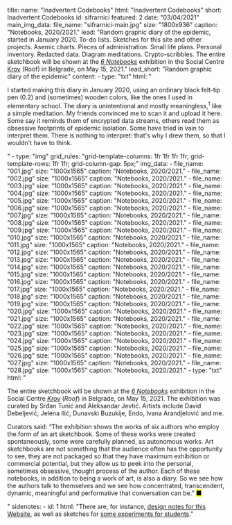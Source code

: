 title: 
    name: "Inadvertent Codebooks"
    html: "Inadvertent Codebooks"
    short: Inadvertent Codebooks
id: sifrarnici
featured: 2
date: "03/04/2021"
main_img_data:
    file_name: "sifrarnici-main.jpg"
    size: "1800x936"
    caption: "Notebooks, 2020/2021."
lead: "Random graphic diary of the epidemic, started in January 2020. To-do lists. Sketches for this site and other projects. Asemic charts. Pieces of administration. Small life plans. Personal inventory. Redacted data. Diagram meditations. Crypto-scribbles. The entire sketchbook will be shown at the <em><a href='https://www.facebook.com/events/974039323339786/' target='_blank'>6 Notebooks</a></em> exhibition in the Social Centre <a href='https://www.facebook.com/sc.krov/' target='_blank'>Krov</a> (Roof) in Belgrade, on May 15, 2021."
lead_short: "Random graphic diary of the epidemic"
content:
    - type: "txt"
      html: "<p>I started making this diary in January 2020, using an ordinary black felt-tip pen (0.2) and (sometimes) wooden colors, like the ones I used in elementary school. The diary is unintentional and mostly meaningless,<sup id='s1'>1</sup> like a simple meditation. My friends convinced me to scan it and upload it here. Some say it reminds them of encrypted data streams, others read them as obsessive footprints of epidemic isolation. Some have tried in vain to interpret them. There is nothing to interpret: that's why I drew them, so that I wouldn't have to think.</p>"
    - type: "img"
      grid_rules: "grid-template-columns: 1fr 1fr 1fr 1fr; grid-template-rows: 1fr 1fr; grid-column-gap: 5px;"
      img_data:
        - file_name: "001.jpg"
          size: "1000x1565"
          caption: "Notebooks, 2020/2021."
        - file_name: "002.jpg"
          size: "1000x1565"
          caption: "Notebooks, 2020/2021."
        - file_name: "003.jpg"
          size: "1000x1565"
          caption: "Notebooks, 2020/2021."
        - file_name: "004.jpg"
          size: "1000x1565"
          caption: "Notebooks, 2020/2021."
        - file_name: "005.jpg"
          size: "1000x1565"
          caption: "Notebooks, 2020/2021."
        - file_name: "006.jpg"
          size: "1000x1565"
          caption: "Notebooks, 2020/2021."
        - file_name: "007.jpg"
          size: "1000x1565"
          caption: "Notebooks, 2020/2021."
        - file_name: "008.jpg"
          size: "1000x1565"
          caption: "Notebooks, 2020/2021."
        - file_name: "009.jpg"
          size: "1000x1565"
          caption: "Notebooks, 2020/2021."
        - file_name: "010.jpg"
          size: "1000x1565"
          caption: "Notebooks, 2020/2021."
        - file_name: "011.jpg"
          size: "1000x1565"
          caption: "Notebooks, 2020/2021."
        - file_name: "012.jpg"
          size: "1000x1565"
          caption: "Notebooks, 2020/2021."
        - file_name: "013.jpg"
          size: "1000x1565"
          caption: "Notebooks, 2020/2021."
        - file_name: "014.jpg"
          size: "1000x1565"
          caption: "Notebooks, 2020/2021."
        - file_name: "015.jpg"
          size: "1000x1565"
          caption: "Notebooks, 2020/2021."
        - file_name: "016.jpg"
          size: "1000x1565"
          caption: "Notebooks, 2020/2021."
        - file_name: "017.jpg"
          size: "1000x1565"
          caption: "Notebooks, 2020/2021."
        - file_name: "018.jpg"
          size: "1000x1565"
          caption: "Notebooks, 2020/2021."
        - file_name: "019.jpg"
          size: "1000x1565"
          caption: "Notebooks, 2020/2021."
        - file_name: "020.jpg"
          size: "1000x1565"
          caption: "Notebooks, 2020/2021."
        - file_name: "021.jpg"
          size: "1000x1565"
          caption: "Notebooks, 2020/2021."
        - file_name: "022.jpg"
          size: "1000x1565"
          caption: "Notebooks, 2020/2021."
        - file_name: "023.jpg"
          size: "1000x1565"
          caption: "Notebooks, 2020/2021."
        - file_name: "024.jpg"
          size: "1000x1565"
          caption: "Notebooks, 2020/2021."
        - file_name: "025.jpg"
          size: "1000x1565"
          caption: "Notebooks, 2020/2021."
        - file_name: "026.jpg"
          size: "1000x1565"
          caption: "Notebooks, 2020/2021."
        - file_name: "027.jpg"
          size: "1000x1565"
          caption: "Notebooks, 2020/2021."
        - file_name: "028.jpg"
          size: "1000x1565"
          caption: "Notebooks, 2020/2021."
    - type: "txt"
      html: "<p>The entire sketchbook will be shown at the <em><a href='https://www.facebook.com/events/974039323339786/' target='_blank'>6 Notebooks</a></em> exhibition in the Social Centre <a href='https://www.facebook.com/sc.krov/' target='_blank'><em>Krov</em></a> (<em>Roof</em>) in Belgrade, on May 15, 2021. The exhibition was curated by Srđan Tunić and Aleksandar Jevtić. Artists include David Debeljević, Jelena Ilić, Dunavski Buzukije, Endo, Ivana Arandjelović and me.</p>
       <p>Curators said: “The exhibition shows the works of six authors who employ the form of an art sketchbook. Some of these works were created spontaneously, some were carefully planned, as autonomous works. Art sketchbooks are not something that the audience often has the opportunity to see, they are not packaged so that they have maximum exhibition or commercial potential, but they allow us to peek into the personal, sometimes obsessive, thought process of the author. Each of these notebooks, in addition to being a work of art, is also a diary. So we see how the authors talk to themselves and we see how concentrated, transcendent, dynamic, meaningful and performative that conversation can be.” <mark>&#9632;</mark></p>"
sidenotes:
    - id: 1
      html: "There are, for instance, <a href='/work/notebook/this/' target='_blank'>design notes for this Website</a>, as well as sketches for <a href='/work/projects/2020mutations/' target='_blank'>some experiments for students</a>."
